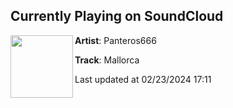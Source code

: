 ## Currently Playing on SoundCloud

[<img align="left" width="100" src="https://i1.sndcdn.com/artworks-hWMgFklyxZ1p-0-t500x500.jpg">](https://soundcloud.com/panteros666/mallorca)

**Artist**: Panteros666 

**Track**: Mallorca

Last updated at 02/23/2024 17:11
